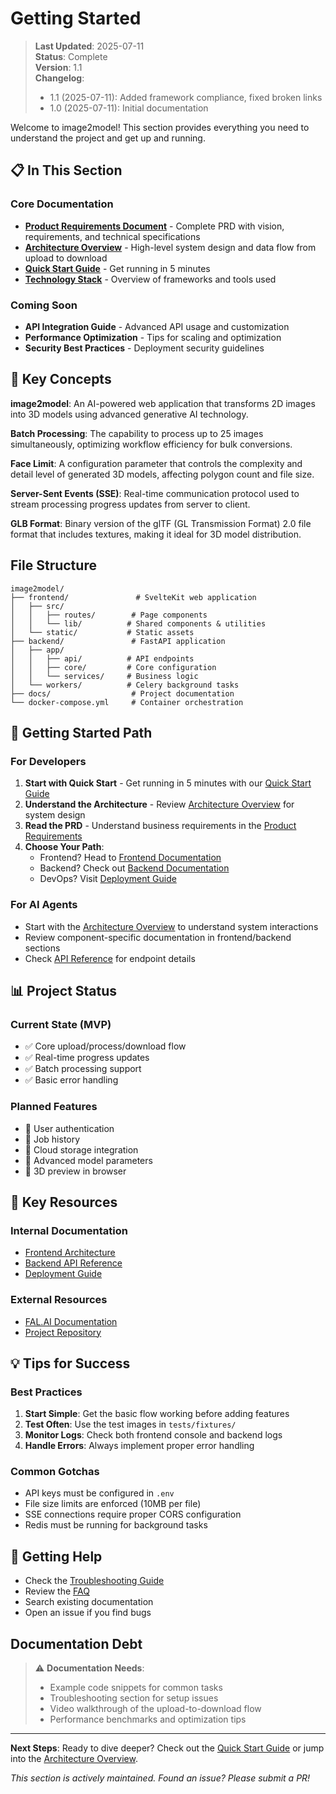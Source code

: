# Getting Started

> **Last Updated**: 2025-07-11  
> **Status**: Complete  
> **Version**: 1.1  
> **Changelog**:
> - 1.1 (2025-07-11): Added framework compliance, fixed broken links
> - 1.0 (2025-07-11): Initial documentation

Welcome to image2model! This section provides everything you need to understand the project and get up and running.

## 📋 In This Section

### Core Documentation

- **[Product Requirements Document](./3d-image-mvp-prd.md)** - Complete PRD with vision, requirements, and technical specifications
- **[Architecture Overview](./architecture-overview.md)** - High-level system design and data flow from upload to download
- **[Quick Start Guide](./quick-start.md)** - Get running in 5 minutes
- **[Technology Stack](./technology-stack.md)** - Overview of frameworks and tools used

### Coming Soon

- **API Integration Guide** - Advanced API usage and customization
- **Performance Optimization** - Tips for scaling and optimization
- **Security Best Practices** - Deployment security guidelines

## 🎯 Key Concepts

**image2model**: An AI-powered web application that transforms 2D images into 3D models using advanced generative AI technology.

**Batch Processing**: The capability to process up to 25 images simultaneously, optimizing workflow efficiency for bulk conversions.

**Face Limit**: A configuration parameter that controls the complexity and detail level of generated 3D models, affecting polygon count and file size.

**Server-Sent Events (SSE)**: Real-time communication protocol used to stream processing progress updates from server to client.

**GLB Format**: Binary version of the glTF (GL Transmission Format) 2.0 file format that includes textures, making it ideal for 3D model distribution.

## File Structure

```
image2model/
├── frontend/               # SvelteKit web application
│   ├── src/
│   │   ├── routes/        # Page components
│   │   └── lib/          # Shared components & utilities
│   └── static/           # Static assets
├── backend/               # FastAPI application
│   ├── app/
│   │   ├── api/          # API endpoints
│   │   ├── core/         # Core configuration
│   │   └── services/     # Business logic
│   └── workers/          # Celery background tasks
├── docs/                  # Project documentation
└── docker-compose.yml     # Container orchestration
```

## 🚀 Getting Started Path

### For Developers

1. **Start with Quick Start** - Get running in 5 minutes with our [Quick Start Guide](./quick-start.md)
2. **Understand the Architecture** - Review [Architecture Overview](./architecture-overview.md) for system design
3. **Read the PRD** - Understand business requirements in the [Product Requirements](./3d-image-mvp-prd.md)
4. **Choose Your Path**:
   - Frontend? Head to [Frontend Documentation](../02-frontend/)
   - Backend? Check out [Backend Documentation](../03-backend/)
   - DevOps? Visit [Deployment Guide](../04-deployment/)

### For AI Agents

- Start with the [Architecture Overview](./architecture-overview.md) to understand system interactions
- Review component-specific documentation in frontend/backend sections
- Check [API Reference](../03-backend/api-reference/) for endpoint details

## 📊 Project Status

### Current State (MVP)

- ✅ Core upload/process/download flow
- ✅ Real-time progress updates
- ✅ Batch processing support
- ✅ Basic error handling

### Planned Features

- 🔄 User authentication
- 🔄 Job history
- 🔄 Cloud storage integration
- 🔄 Advanced model parameters
- 🔄 3D preview in browser

## 🔗 Key Resources

### Internal Documentation

- [Frontend Architecture](../02-frontend/architecture/)
- [Backend API Reference](../03-backend/api-reference/)
- [Deployment Guide](../04-deployment/)

### External Resources

- [FAL.AI Documentation](https://fal.ai/models/tripo3d/tripo/v2.5/image-to-3d/api)
- [Project Repository](https://github.com/your-org/image2model)

## 💡 Tips for Success

### Best Practices

1. **Start Simple**: Get the basic flow working before adding features
2. **Test Often**: Use the test images in `tests/fixtures/`
3. **Monitor Logs**: Check both frontend console and backend logs
4. **Handle Errors**: Always implement proper error handling

### Common Gotchas

- API keys must be configured in `.env`
- File size limits are enforced (10MB per file)
- SSE connections require proper CORS configuration
- Redis must be running for background tasks

## 🤝 Getting Help

- Check the [Troubleshooting Guide](../07-reference/troubleshooting/common-errors.md)
- Review the [FAQ](../07-reference/troubleshooting/faq.md)
- Search existing documentation
- Open an issue if you find bugs

## Documentation Debt

> ⚠️ **Documentation Needs**:
>
> - Example code snippets for common tasks
> - Troubleshooting section for setup issues
> - Video walkthrough of the upload-to-download flow
> - Performance benchmarks and optimization tips

---

**Next Steps**: Ready to dive deeper? Check out the [Quick Start Guide](./quick-start.md) or jump into the [Architecture Overview](./architecture-overview.md).

*This section is actively maintained. Found an issue? Please submit a PR!*
